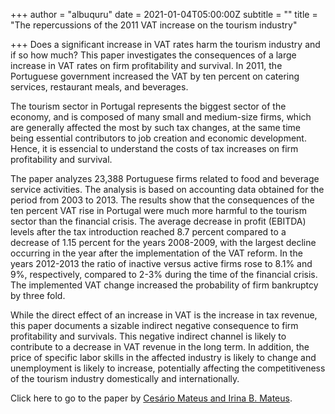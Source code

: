 +++
author = "albuquru"
date = 2021-01-04T05:00:00Z
subtitle = ""
title = "The repercussions of the 2011 VAT increase on the tourism industry"

+++
Does a significant increase in VAT rates harm the tourism industry and if so how much? This paper investigates the consequences of a large increase in VAT rates on firm profitability and survival. In 2011, the Portuguese government increased the VAT by ten percent on catering services, restaurant meals, and beverages.

The tourism sector in Portugal represents the biggest sector of the economy, and is composed of many small and medium-size firms, which are generally affected the most by such tax changes, at the same time being essential contributors to job creation and economic development. Hence, it is essencial to understand the costs of tax increases on firm profitability and survival.

The paper analyzes 23,388 Portuguese firms related to food and beverage service activities. The analysis is based on accounting data obtained for the period from 2003 to 2013. The results show that the consequences of the ten percent VAT rise in Portugal were much more harmful to the tourism sector than the financial crisis. The average decrease in profit (EBITDA) levels after the tax introduction reached 8.7 percent compared to a decrease of 1.15 percent for the years 2008-2009, with the largest decline occurring in the year after the implementation of the VAT reform. In the years 2012-2013 the ratio of inactive versus active firms rose to 8.1% and 9%, respectively, compared to 2-3% during the time of the financial crisis. The implemented VAT change increased the probability of firm bankruptcy by three fold.

While the direct effect of an increase in VAT is the increase in tax revenue, this paper documents a sizable indirect negative consequence to firm profitability and survivals. This negative indirect channel is likely to contribute to a decrease in VAT revenue in the long term. In addition, the price of specific labor skills in the affected industry is likely to change and unemployment is likely to increase, potentially affecting the competitiveness of the tourism industry domestically and internationally.

Click here to go to the paper by [Cesário Mateus and Irina B. Mateus](https://www.sciencedirect.com/science/article/abs/pii/S0261517720301606).